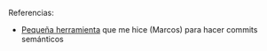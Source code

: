 Referencias:
- [Pequeña herramienta](https://marcoscobena.com/?i=git) que me hice (Marcos) para hacer commits semánticos
